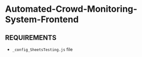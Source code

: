 # **Automated-Crowd-Monitoring-System-Frontend**


## REQUIREMENTS
* `_config_SheetsTesting.js` file
